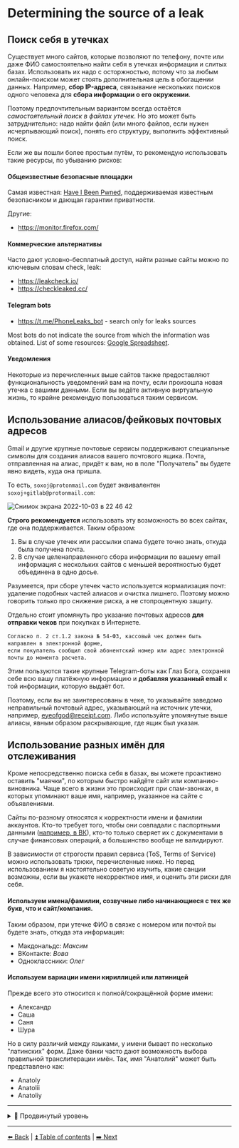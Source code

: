 # Determining the source of a leak

## Поиск себя в утечках

Существует много сайтов, которые позволяют по телефону, почте или даже ФИО
самостоятельно найти себя в утечках информации и слитых базах. Использовать их надо
с осторжностью, потому что за любым онлайн-поиском может стоять дополнительная цель
в обогащении данных. Например, **сбор IP-адреса**, связывание нескольких поисков одного
человека для **сбора информации о его окружении**. 

Поэтому предпочтительным вариантом всегда остаётся *самостоятельный поиск в файлах утечек*.
Но это может быть затруднительно: надо найти файл (или много файлов, если нужен исчерпывающий поиск),
понять его структуру, выполнить эффективный поиск.

Если же вы пошли более простым путём, то рекомендую использовать такие ресурсы, по убыванию рисков:

#### Общеизвестные безопасные площадки

Самая известная: [Have I Been Pwned](https://haveibeenpwned.com/), поддерживаемая известным
безопасником и дающая гарантии приватности.

Другие:
- https://monitor.firefox.com/

#### Коммерческие альтернативы

Часто дают условно-бесплатный доступ, найти разные сайты можно по ключевым словам check, leak:

- https://leakcheck.io/
- https://checkleaked.cc/

#### Telegram bots

- https://t.me/PhoneLeaks_bot - search only for leaks sources

Most bots do not indicate the source from which the information was obtained. List of some resources:
[Google Spreadsheet](https://docs.google.com/spreadsheets/d/1XerMPGwaDz1FG1gBumBp6jzOgSqhWcQWgZmhxoT60WA/edit#gid=0).


#### Уведомления

Некоторые из перечисленных выше сайтов также предоставляют функциональность уведомлений вам
на почту, если произошла новая утечка с вашими данными. Если вы ведёте активную виртуальную
жизнь, то крайне рекомендую пользоваться таким сервисом.

## Использование алиасов/фейковых почтовых адресов

Gmail и другие крупные почтовые сервисы поддерживают специальные символы для создания алиасов
вашего почтового ящика. Почта, отправленная на алиас, придёт к вам, но в поле "Получатель" вы будете явно видеть, куда она пришла.

То есть, `soxoj@protonmail.com` будет эквивалентен `soxoj+gitlab@protonmail.com`:

<img width="311" alt="Снимок экрана 2022-10-03 в 22 46 42" src="https://user-images.githubusercontent.com/31013580/193665517-c06dd5d4-1c6b-468d-8a16-34db0e0689a5.png">

**Строго рекомендуется** использовать эту возможность во всех сайтах, где она поддерживается.
Таким образом:
1. Вы в случае утечек или рассылки спама будете точно знать, откуда была получена почта.
2. В случае целенаправленного сбора информации по вашему email информация с нескольких сайтов
с меньшей вероятностью будет объединена в одно досье.


Разумеется, при сборе утечек часто используется нормализация почт: удаление подобных частей алиасов
и очистка лишнего. Поэтому можно говорить только про снижение риска, а не стопроцентную защиту.

Отдельно стоит упомянуть про указание почтовых адресов **для отправки чеков** при покупках в Интернете.
```
Согласно п. 2 ст.1.2 закона № 54-ФЗ, кассовый чек должен быть направлен в электронной форме,
если покупатель сообщил свой абонентский номер или адрес электронной почты до момента расчета.
```

Этим пользуются такие крупные Telegram-боты как Глаз Бога, сохраняя себе всю вашу платёжную информацию
и **добавляя указанный email** к той информации, которую выдаёт бот.

Поэтому, если вы не заинтересованы в чеке, то указывайте заведомо неправильный почтовый адрес,
указывающий на источник утечки, например, eyeofgod@receipt.com. Либо используйте упомянутые выше
алиасы, явным образом раскрывающие, где ящик был указан.

## Использование разных имён для отслеживания

Кроме непосредственно поиска себя в базах, вы можете проактивно оставить "маячки",
по которым быстро найдёте сайт или компанию-виновника. Чаще всего в жизни это происходит
при спам-звонках, в которых упоминают ваше имя, например, указанное на сайте с объявлениями.

Сайты по-разному относятся к корректности имени и фамилии аккаунтов. Кто-то требует того, чтобы
они совпадали с паспортными данными ([например, в ВК](https://roem.ru/21-06-2009/126784/v-v-kontakte-mojno-smenit-imya-lish-na-nastoyashchee/)),
кто-то только сверяет их с документами в случае финансовых операций, а большинство вообще не валидируют.

В зависимости от строгости правил сервиса (ToS, Terms of Service) можно использовать трюки,
перечисленные ниже. Но перед использованием я настоятельно советую изучить, какие санции возможны,
если вы укажете некорректное имя, и оценить эти риски для себя.

#### Используем имена/фамилии, созвучные либо начинающиеся с тех же букв, что и сайт/компания.
Таким образом, при утечке ФИО в связке с номером или почтой вы будете знать, откуда эта информация:

- Макдональдс: _Максим_
- ВКонтакте: _Вова_
- Одноклассники: _Олег_

#### Используем вариации имени кириллицей или латиницей
Прежде всего это относится к полной/сокращённой форме имени:

- Александр
- Саша
- Саня
- Шура

Но в силу различий между языками, у имени бывает по несколько "латинских" форм.
Даже банки часто дают возможность выбора правильной транслитерации имён.
Так, имя "Анатолий" может быть представлено как:

- Anatoly
- Anatolii
- Anatoliy

---

<details>
  <summary>🥷 Продвинутый уровень</summary>
  </br>

### Использование BitWarden для генерации алиасов электронной почты

Парольный менеджер BitWarden позволяет генерировать случайные алиасы почты с плюсом,
а также адреса catch-all почтовых ящиков и даже почтовые ящики для пересылки.

Подробнее про эти возможности читайте в разделе "🥷 Продвинутый уровень" секции [Почтовый ящик](./email.md).

![image](../img/bitwarden_en.png)

</details>

---

[⬅️ Back](./breaches.md) | [⏫ Table of contents](../README.md) | [➡️ Next](./canary-tokens.md)
